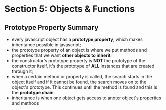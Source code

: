 

Section 5: Objects & Functions
====================

## Prototype Property Summary
* every javascript object has a **prototype property**, which makes inheritance possible in javascript; 
* the prototype property of an object is where we put methods and properties that we want **other objects to inherit**;
* the constructor's prototype property is **NOT** the prototype of the constructor itself, it's the prototype of **ALL** instances that are created through it;
* when a certain method or property is called, the search starts in the object itself and if it cannot be found, the search moves on to the object's prototype. This continues until the method is found and this is the **prototype chain**.
* inheritance is when one object gets access to anoter object's properties and methods